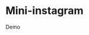 # Mini-instagram

Demo
    <img src="blob:https://web.whatsapp.com/f9673905-e1e3-4f5f-81a0-57aff8710659" alt="">
